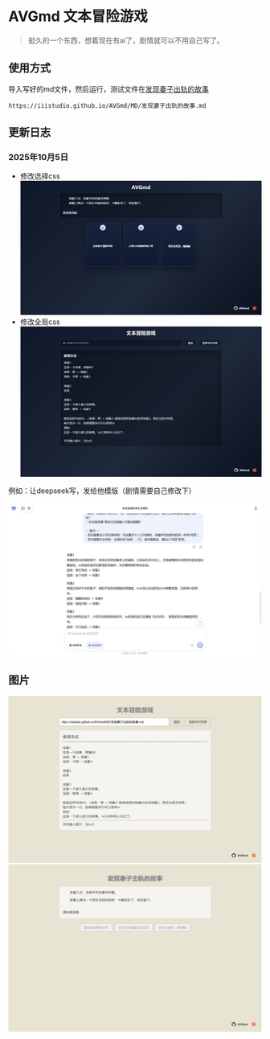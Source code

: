 # AVGmd 文本冒险游戏

> 挺久的一个东西，想着现在有ai了，剧情就可以不用自己写了。

## 使用方式

导入写好的md文件，然后运行，测试文件在[发现妻子出轨的故事](./MD/发现妻子出轨的故事.md)

```
https://iiistudio.github.io/AVGmd/MD/发现妻子出轨的故事.md
```

## 更新日志
### 2025年10月5日
- 修改选择css
![](./image/5.jpg)
- 修改全局css
![](./image/4.jpg)

例如：让deepseek写，发给他模版（剧情需要自己修改下）

![](./image/1.jpg)

## 图片

![](./image/2.jpg)
![](./image/3.jpg)
